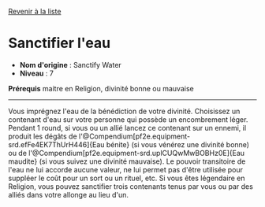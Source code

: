 [Revenir à la liste](..)

# Sanctifier l'eau

 * **Nom d'origine** : Sanctify Water
 * **Niveau** : 7


<p><span><strong>Prérequis</strong> maitre en Religion, divinité bonne ou mauvaise<br></span></p>
<hr>
<p>Vous imprégnez l'eau de la bénédiction de votre divinité. Choisissez un contenant d'eau sur votre personne qui possède un encombrement léger. Pendant 1 round, si vous ou un allié lancez ce contenant sur un ennemi, il produit les dégâts de l'@Compendium[pf2e.equipment-srd.efFe4EK7ThUrH446]{Eau bénite} (si vous vénérez une divinité bonne) ou de l'@Compendium[pf2e.equipment-srd.uplCUQwMwBOBHz0E]{Eau maudite} (si vous suivez une divinité mauvaise). Le pouvoir transitoire de l'eau ne lui accorde aucune valeur, ne lui permet pas d'être utilisée pour suppléer le coût pour un sort ou un rituel, etc. Si vous êtes légendaire en Religion, vous pouvez sanctifier trois contenants tenus par vous ou par des alliés dans votre allonge au lieu d'un.&nbsp;</p>